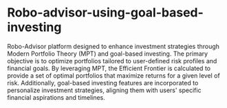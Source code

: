 # Robo-advisor-using-goal-based-investing
Robo-Advisor platform designed to enhance 
investment strategies through Modern Portfolio Theory (MPT) and goal-based investing. The 
primary objective is to optimize portfolios tailored to user-defined risk profiles and financial 
goals. By leveraging MPT, the Efficient Frontier is calculated to provide a set of optimal 
portfolios that maximize returns for a given level of risk.
Additionally, goal-based investing features are incorporated to personalize investment 
strategies, aligning them with users' specific financial aspirations and timelines.
